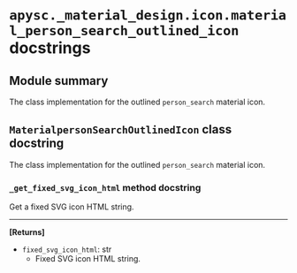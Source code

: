 # `apysc._material_design.icon.material_person_search_outlined_icon` docstrings

## Module summary

The class implementation for the outlined `person_search` material icon.

## `MaterialpersonSearchOutlinedIcon` class docstring

The class implementation for the outlined `person_search` material icon.

### `_get_fixed_svg_icon_html` method docstring

Get a fixed SVG icon HTML string.<hr>

**[Returns]**

- `fixed_svg_icon_html`: str
  - Fixed SVG icon HTML string.
